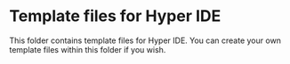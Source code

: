 
# Template files for Hyper IDE

This folder contains template files for Hyper IDE. You can create your own template files
within this folder if you wish.

